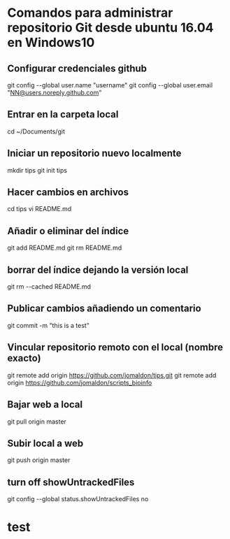 # Comandos para administrar repositorio Git desde ubuntu 16.04 en Windows10 #
## Configurar credenciales github ##
git config --global user.name "username"
git config --global user.email "NN@users.noreply.github.com"
## Entrar en la carpeta local ##
cd ~/Documents/git
## Iniciar un repositorio nuevo localmente ##
mkdir tips
git init tips
## Hacer cambios en archivos ##
cd tips
vi README.md
## Añadir o eliminar del índice ##
git add README.md
git rm README.md
## borrar del índice dejando la versión local ##
git rm --cached README.md
## Publicar cambios añadiendo un comentario ##
git commit -m "this is a test"
## Vincular repositorio remoto con el local (nombre exacto) ##
git remote add origin https://github.com/jomaldon/tips.git
git remote add origin https://github.com/jomaldon/scripts_bioinfo
## Bajar web a local ##
git pull origin master
## Subir local a web ##
git push origin master
## turn off showUntrackedFiles ##
git config --global status.showUntrackedFiles no
# test #
